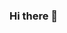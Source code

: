 ### Hi there 👋

<!--
**hkochgavey/hkochgavey** is a ✨ _special_ ✨ repository because its `README.md` (this file) appears on your GitHub profile.
[![@kochgavey's Holopin board](https://holopin.io/api/user/board?user=kochgavey)](https://holopin.io/@kochgavey)
Here are some ideas to get you started:

- 🔭 I’m currently working on ...
- 🌱 I’m currently learning ...
- 👯 I’m looking to collaborate on ...
- 🤔 I’m looking for help with ...
- 💬 Ask me about ...
- 📫 How to reach me: ...
- 😄 Pronouns: ...
- ⚡ Fun fact: ...
-->
